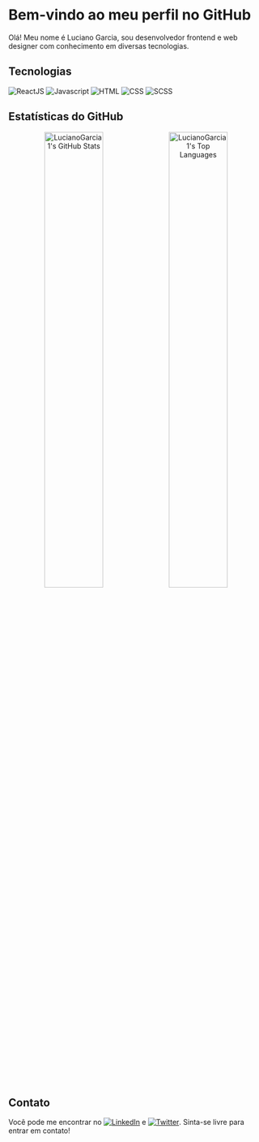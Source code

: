 # Bem-vindo ao meu perfil no GitHub

Olá! Meu nome é Luciano Garcia, sou desenvolvedor frontend e web designer com conhecimento em diversas tecnologias.

## Tecnologias

<div>
 <img src="https://img.shields.io/badge/-ReactJS-61DAFB?style=flat-square&logo=React&logoColor=white" alt="ReactJS"/>
 <img src="https://img.shields.io/badge/-Javascript-F7DF1E?style=flat-square&logo=Javascript&logoColor=white" alt="Javascript"/>
 <img src="https://img.shields.io/badge/-HTML-E34F26?style=flat-square&logo=HTML5&logoColor=white" alt="HTML"/>
 <img src="https://img.shields.io/badge/-CSS-1572B6?style=flat-square&logo=CSS3&logoColor=white" alt="CSS"/>
 <img src="https://img.shields.io/badge/-SCSS-CC6699?style=flat-square&logo=Sass&logoColor=white" alt="SCSS"/>
</div>

## Estatísticas do GitHub

<div align="center">
  <img src="https://github-readme-stats.vercel.app/api?username=LucianoGarcia1&show_icons=true&theme=dark&count_private=true" alt="LucianoGarcia1's GitHub Stats" width="48%" />
  <img src="https://github-readme-stats.vercel.app/api/top-langs/?username=LucianoGarcia1&layout=compact&theme=dark" alt="LucianoGarcia1's Top Languages" width="48%"/>
</div>

## Contato

Você pode me encontrar no <a href="https://www.linkedin.com/in/luciano-garcia-00982114a/" target="_blank"><img src="https://img.shields.io/badge/LinkedIn-0077B5?style=flat-square&logo=linkedin&logoColor=white" alt="LinkedIn" /></a> e <a href="https://twitter.com/luciano_garcia" target="_blank"><img src="https://img.shields.io/badge/Twitter-1DA1F2?style=flat-square&logo=twitter&logoColor=white" alt="Twitter" /></a>. Sinta-se livre para entrar em contato!
